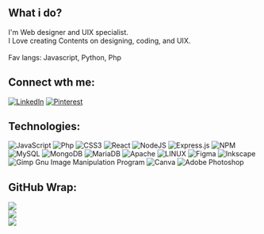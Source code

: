 ## What i do?
I'm Web designer and UIX specialist.<br>I Love creating Contents on designing, coding, and UIX.<br><br>Fav langs: Javascript, Python, Php


## Connect wth me:
[![LinkedIn](https://img.shields.io/badge/LinkedIn-%230077B5.svg?logo=linkedin&logoColor=white)](https://linkedin.com/in/advoidhbiju-b3989025a) [![Pinterest](https://img.shields.io/badge/Pinterest-%23E60023.svg?logo=Pinterest&logoColor=white)](https://pinterest.com/Advoith-B) 

## Technologies:
![JavaScript](https://img.shields.io/badge/JavaScript-%23323330.svg?style=flat&logo=javascript&logoColor=%23F7DF1E) ![Php](https://img.shields.io/badge/Php-%2331A8FF.svg?style=flat&logo=php&logoColor=%23F7DF1E) ![CSS3](https://img.shields.io/badge/css3-%231572B6.svg?style=flat&logo=css3&logoColor=white) ![React](https://img.shields.io/badge/react-%2320232a.svg?style=flat&logo=react&logoColor=%2361DAFB) ![NodeJS](https://img.shields.io/badge/node.js-6DA55F?style=flat&logo=node.js&logoColor=white) ![Express.js](https://img.shields.io/badge/express.js-%23404d59.svg?style=flat&logo=express&logoColor=%2361DAFB) ![NPM](https://img.shields.io/badge/NPM-%23000000.svg?style=flat&logo=npm&logoColor=white) ![MySQL](https://img.shields.io/badge/mysql-%2300f.svg?style=flat&logo=mysql&logoColor=white) ![MongoDB](https://img.shields.io/badge/MongoDB-%234ea94b.svg?style=flat&logo=mongodb&logoColor=white) ![MariaDB](https://img.shields.io/badge/MariaDB-003545?style=flat&logo=mariadb&logoColor=white) ![Apache](https://img.shields.io/badge/apache-%23D42029.svg?style=flat&logo=apache&logoColor=white) ![LINUX](https://img.shields.io/badge/Linux-FCC624?style=flat&logo=linux&logoColor=black) 	![Figma](https://img.shields.io/badge/figma-%23F24E1E.svg?style=flat&logo=figma&logoColor=white) ![Inkscape](https://img.shields.io/badge/Inkscape-e0e0e0?style=flat&logo=inkscape&logoColor=080A13) ![Gimp Gnu Image Manipulation Program](https://img.shields.io/badge/Gimp-657D8B?style=flat&logo=gimp&logoColor=FFFFFF) ![Canva](https://img.shields.io/badge/Canva-%2300C4CC.svg?style=flat&logo=Canva&logoColor=white) ![Adobe Photoshop](https://img.shields.io/badge/adobephotoshop-%2331A8FF.svg?style=flat&logo=adobephotoshop&logoColor=white)

## GitHub Wrap:
![](https://github-readme-stats.vercel.app/api?username=advoidh-b&theme=dracula&hide_border=true&include_all_commits=false&count_private=false)<br/>
![](https://github-readme-streak-stats.herokuapp.com/?user=advoidh-b&theme=dracula&hide_border=true)<br/>
![](https://github-readme-stats.vercel.app/api/top-langs/?username=advoidh-b&theme=dracula&hide_border=true&include_all_commits=false&count_private=false&layout=compact)


<!-- Proudly created with GPRM ( https://gprm.itsvg.in ) -->
